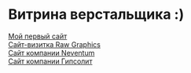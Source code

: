 # Витрина верстальщика :)

[Мой первый сайт](https://mandarinka10.github.io/myfirstsite "Нажимай") <br>
[Сайт-визитка Raw Graphics](https://mandarinka10.github.io/delivery "Нажимай") <br>
[Сайт компании Neventum](https://mandarinka10.github.io/Neventum "Нажимай") <br>
[Сайт компании Гипсолит](https://mandarinka10.github.io/Shtukatur "Нажимай") <br>
